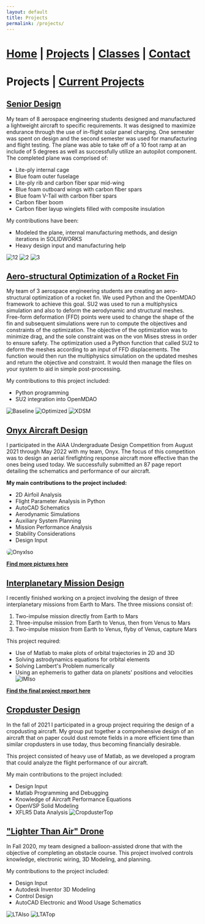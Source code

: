 ```yaml
---
layout: default
title: Projects
permalink: /projects/
---
```

# [Home](/) | [Projects](/projects/) | [Classes](/classes/) | [Contact](/contact/)
# Projects | [Current Projects](/currentprojects/)

## <ins>Senior Design</ins>
My team of 8 aerospace engineering students designed and manufactured a lightweight aircraft to specific requirements. It was designed to maximize endurance through the use of in-flight solar panel charging. One semester was spent on design and the second semester was used for manufacturing and flight testing. The plane was able to take off of a 10 foot ramp at an include of 5 degrees as well as successfully utilize an autopilot component. The completed plane was comprised of:
- Lite-ply internal cage 
- Blue foam outer fuselage
- Lite-ply rib and carbon fiber spar mid-wing
- Blue foam outboard wings with carbon fiber spars
- Blue foam V-Tail with carbon fiber spars
- Carbon fiber boom
- Carbon fiber layup winglets filled with composite insulation


My contributions have been:

- Modeled the plane, internal manufacturing methods, and design iterations in SOLIDWORKS
- Heavy design input and manufacturing help

![12](/assets/12.jpg)
![2](/assets/2.jpg)
![3](/assets/3.JPEG)

## <ins>Aero-structural Optimization of a Rocket Fin</ins>
My team of 3 aerospace engineering students are creating an aero-structural optimization of a rocket fin. We used Python and the OpenMDAO framework to achieve this goal. SU2 was used to run a multiphysics simulation and also to deform the aerodynamic and structural meshes. Free-form deformation (FFD) points were used to change the shape of the fin and subsequent simulations were run to compute the objectives and constraints of the optimization. The objective of the optimization was to minimize drag, and the sole constraint was on the von Mises stress in order to ensure safety. The optimization used a Python function that called SU2 to deform the meshes according to an input of FFD displacements. The function would then run the multiphysics simulation on the updated meshes and return the objective and constraint. It would then manage the files on your system to aid in simple post-processing.

My contributions to this project included:
- Python programming
- SU2 integration into OpenMDAO

![Baseline](/assets/Baseline.png)
![Optimized](/assets/Optimized.png)
![XDSM](/assets/XDSM.png)

## <ins>Onyx Aircraft Design</ins>
I participated in the AIAA Undergraduate Design Competition from August 2021 through May 2022 with my team, Onyx. The focus of this competition was to design an aerial firefighting response aircraft more effective than the ones being used today. We successfully submitted an 87 page report detailing the schematics and performance of our aircraft.

**My main contributions to the project included:**
- 2D Airfoil Analysis
- Flight Parameter Analysis in Python
- AutoCAD Schematics
- Aerodynamic Simulations
- Auxiliary System Planning
- Mission Performance Analysis
- Stability Considerations
- Design Input

<img src="/assets/OnyxIso.webp" alt="OnyxIso" style="border-radius: 10px;">

**[Find more pictures here](https://n-denny.github.io/onyx)**

## <ins>Interplanetary Mission Design</ins>
I recently finished working on a project involving the design of three interplanetary missions from Earth to Mars. The three missions consist of:

1. Two-impulse mission directly from Earth to Mars
2. Three-impulse mission from Earth to Venus, then from Venus to Mars
3. Two-impulse mission from Earth to Venus, flyby of Venus, capture Mars

This project required:

- Use of Matlab to make plots of orbital trajectories in 2D and 3D
- Solving astrodynamics equations for orbital elements
- Solving Lambert's Problem numerically
- Using an ephemeris to gather data on planets' positions and velocities
![IMIso](/assets/IMIso.webp)

**[Find the final project report here](https://drive.google.com/file/d/1VkXV3IWiYIIQQ4HHaULdKWCDajRY8BTB/view?usp=sharing)**

## <ins>Cropduster Design</ins>
In the fall of 2021 I participated in a group project requiring the design of a cropdusting aircraft. My group put together a comprehensive design of an aircraft that on paper could dust remote fields in a more efficient time than similar cropdusters in use today, thus becoming financially desirable.

This project consisted of heavy use of Matlab, as we developed a program that could analyze the flight performance of our aircraft.

My main contributions to the project included:
- Design Input
- Matlab Programming and Debugging
- Knowledge of Aircraft Performance Equations
- OpenVSP Solid Modeling
- XFLR5 Data Analysis
  ![CropdusterTop](/assets/CropdusterTop.webp)

## <ins>"Lighter Than Air" Drone</ins>
In Fall 2020, my team designed a balloon-assisted drone that with the objective of completing an obstacle course. This project involved controls knowledge, electronic wiring, 3D Modeling, and planning.

My contributions to the project included:
- Design Input
- Autodesk Inventor 3D Modeling
- Control Design
- AutoCAD Electronic and Wood Usage Schematics

![LTAIso](/assets/LTAIso.webp)
![LTATop](/assets/LTATop.webp)
